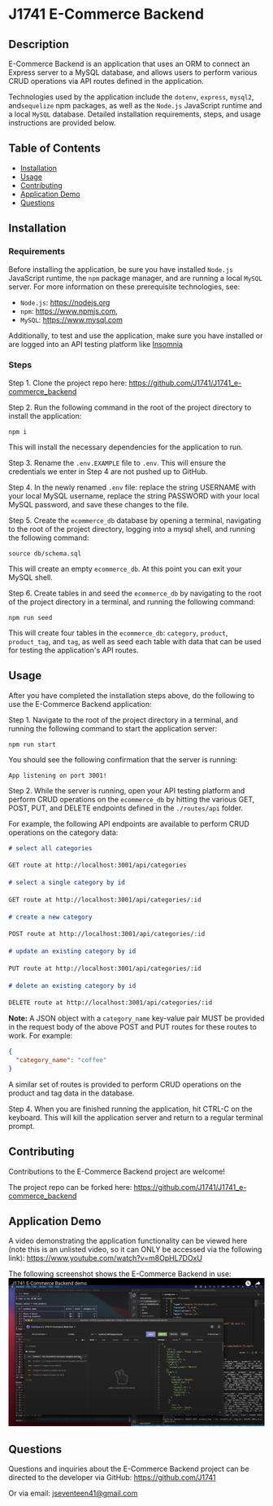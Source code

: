 # J1741 E-Commerce Backend

## Description

E-Commerce Backend is an application that uses an ORM to connect an Express server to a MySQL database, and allows users to perform various CRUD operations via API routes defined in the application.

Technologies used by the application include the `dotenv`, `express`, `mysql2`, and`sequelize` npm packages, as well as the `Node.js` JavaScript runtime and a local `MySQL` database. Detailed installation requirements, steps, and usage instructions are provided below.

## Table of Contents

- [Installation](#installation)
- [Usage](#usage)
- [Contributing](#contributing)
- [Application Demo](#application-demo)
- [Questions](#questions)

## Installation

### Requirements

Before installing the application, be sure you have installed `Node.js` JavaScript runtime, the `npm` package manager, and are running a local `MySQL` server. For more information on these prerequisite technologies, see:

- `Node.js`: https://nodejs.org
- `npm`: https://www.npmjs.com,
- `MySQL`: https://www.mysql.com

Additionally, to test and use the application, make sure you have installed or are logged into an API testing platform like [Insomnia](https://insomnia.rest/)

### Steps

Step 1. Clone the project repo here: https://github.com/J1741/J1741_e-commerce_backend

Step 2. Run the following command in the root of the project directory to install the application:

```
npm i
```

This will install the necessary dependencies for the application to run.

Step 3. Rename the `.env.EXAMPLE` file to `.env`. This will ensure the credentials we enter in Step 4 are not pushed up to GitHub.

Step 4. In the newly renamed `.env` file: replace the string USERNAME with your local MySQL username, replace the string PASSWORD with your local MySQL password, and save these changes to the file.

Step 5. Create the `ecommerce_db` database by opening a terminal, navigating to the root of the project directory, logging into a mysql shell, and running the following command:

```
source db/schema.sql
```

This will create an empty `ecommerce_db`. At this point you can exit your MySQL shell.

Step 6. Create tables in and seed the `ecommerce_db` by navigating to the root of the project directory in a terminal, and running the following command:

```
npm run seed
```

This will create four tables in the `ecommerce_db`: `category`, `product`, `product_tag`, and `tag`, as well as seed each table with data that can be used for testing the application's API routes.

## Usage

After you have completed the installation steps above, do the following to use the E-Commerce Backend application:

Step 1. Navigate to the root of the project directory in a terminal, and running the following command to start the application server:

```
npm run start
```

You should see the following confirmation that the server is running:

```
App listening on port 3001!
```

Step 2. While the server is running, open your API testing platform and perform CRUD operations on the `ecommerce_db` by hitting the various GET, POST, PUT, and DELETE endpoints defined in the `./routes/api` folder.

For example, the following API endpoints are available to perform CRUD operations on the category data:

```md
# select all categories

GET route at http://localhost:3001/api/categories

# select a single category by id

GET route at http://localhost:3001/api/categories/:id

# create a new category

POST route at http://localhost:3001/api/categories/:id

# update an existing category by id

PUT route at http://localhost:3001/api/categories/:id

# delete an existing category by id

DELETE route at http://localhost:3001/api/categories/:id
```

**Note:** A JSON object with a `category_name` key-value pair MUST be provided in the request body of the above POST and PUT routes for these routes to work. For example:

```json
{
  "category_name": "coffee"
}
```

A similar set of routes is provided to perform CRUD operations on the product and tag data in the database.

Step 4. When you are finished running the application, hit CTRL-C on the keyboard. This will kill the application server and return to a regular terminal prompt.

## Contributing

Contributions to the E-Commerce Backend project are welcome!

The project repo can be forked here: https://github.com/J1741/J1741_e-commerce_backend

## Application Demo

A video demonstrating the application functionality can be viewed here (note this is an unlisted video, so it can ONLY be accessed via the following link):
https://www.youtube.com/watch?v=m8OpHL7DOxU

The following screenshot shows the E-Commerce Backend in use:
![Alt text](./screenshot.png?raw=true "Screenshot of E-Commerce Backend application")

## Questions

Questions and inquiries about the E-Commerce Backend project can be directed to the developer via GitHub: https://github.com/J1741

Or via email: jseventeen41@gmail.com
